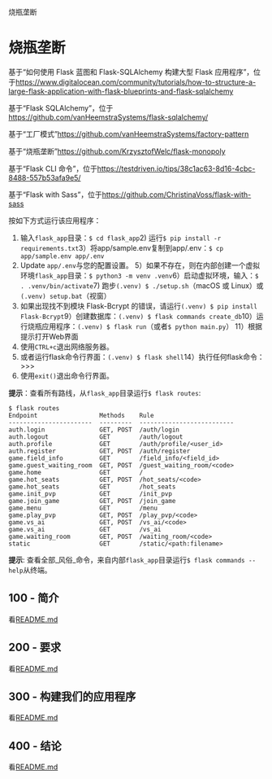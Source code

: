 烧瓶垄断

# 烧瓶垄断

基于“如何使用 Flask 蓝图和 Flask-SQLAlchemy 构建大型 Flask 应用程序”，位于<https://www.digitalocean.com/community/tutorials/how-to-structure-a-large-flask-application-with-flask-blueprints-and-flask-sqlalchemy>

基于“Flask SQLAlchemy”，位于<https://github.com/vanHeemstraSystems/flask-sqlalchemy/>

基于“工厂模式”<https://github.com/vanHeemstraSystems/factory-pattern>

基于“烧瓶垄断”<https://github.com/KrzysztofWelc/flask-monopoly>

基于“Flask CLI 命令”，位于<https://testdriven.io/tips/38c1ac63-8d16-4cbc-8488-557b53afa9e5/>

基于“Flask with Sass”，位于<https://github.com/ChristinaVoss/flask-with-sass>

按如下方式运行该应用程序：

1) 输入`flask_app`目录：`$ cd flask_app`2) 运行`$ pip install -r requirements.txt`3）将app/sample.env复制到app/.env：`$ cp app/sample.env app/.env`
4) Update `app/.env`与您的配置设置。
5）如果不存在，则在内部创建一个虚拟环境`flask_app`目录：`$ python3 -m venv .venv`6）启动虚拟环境，输入：`$ . .venv/bin/activate`7) 跑步`(.venv) $ ./setup.sh`（macOS 或 Linux）或`(.venv) setup.bat`（视窗）
8) 如果出现找不到模块 Flask-Bcrypt 的错误，请运行`(.venv) $ pip install Flask-Bcrypt`9）创建数据库：`(.venv) $ flask commands create_db`10）运行烧瓶应用程序：`(.venv) $ flask run`（或者`$ python main.py`）
11）根据提示打开Web界面
12) 使用`CTRL+c`退出网络服务器。
13) 或者运行flask命令行界面：`(.venv) $ flask shell`14）执行任何flask命令：>>>
15) 使用`exit()`退出命令行界面。

**提示**：查看所有路线，从`flask_app`目录运行`$ flask routes`:

    $ flask routes
    Endpoint                 Methods    Rule                      
    -----------------------  ---------  --------------------------
    auth.login               GET, POST  /auth/login               
    auth.logout              GET        /auth/logout              
    auth.profile             GET        /auth/profile/<user_id>   
    auth.register            GET, POST  /auth/register            
    game.field_info          GET        /field_info/<field_id>    
    game.guest_waiting_room  GET, POST  /guest_waiting_room/<code>
    game.home                GET        /                         
    game.hot_seats           GET, POST  /hot_seats/<code>         
    game.hot_seats           GET        /hot_seats                
    game.init_pvp            GET        /init_pvp                 
    game.join_game           GET, POST  /join_game                
    game.menu                GET        /menu                     
    game.play_pvp            GET, POST  /play_pvp/<code>          
    game.vs_ai               GET, POST  /vs_ai/<code>             
    game.vs_ai               GET        /vs_ai                    
    game.waiting_room        GET, POST  /waiting_room/<code>      
    static                   GET        /static/<path:filename>

**提示**: 查看全部_风俗_命令，来自内部`flask_app`目录运行`$ flask commands --help`从终端。

## 100 - 简介

看[README.md](./100/README.md)

## 200 - 要求

看[README.md](./200/README.md)

## 300 - 构建我们的应用程序

看[README.md](./300/README.md)

## 400 - 结论

看[README.md](./400/README.md)
